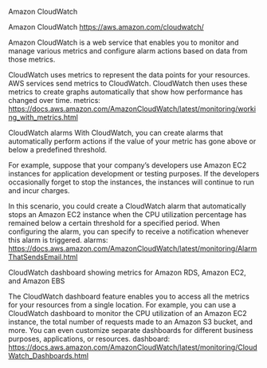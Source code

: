 Amazon CloudWatch

Amazon CloudWatch
https://aws.amazon.com/cloudwatch/

Amazon CloudWatch is a web service that enables you to monitor and manage various metrics and configure alarm actions based on data from those metrics.

CloudWatch uses metrics to represent the data points for your resources. AWS services send metrics to CloudWatch. CloudWatch then uses these metrics to create graphs automatically that show how performance has changed over time. 
metrics: https://docs.aws.amazon.com/AmazonCloudWatch/latest/monitoring/working_with_metrics.html

CloudWatch alarms
With CloudWatch, you can create alarms that automatically perform actions if the value of your metric has gone above or below a predefined threshold. 

For example, suppose that your company’s developers use Amazon EC2 instances for application development or testing purposes. If the developers occasionally forget to stop the instances, the instances will continue to run and incur charges. 

In this scenario, you could create a CloudWatch alarm that automatically stops an Amazon EC2 instance when the CPU utilization percentage has remained below a certain threshold for a specified period. When configuring the alarm, you can specify to receive a notification whenever this alarm is triggered.
alarms: https://docs.aws.amazon.com/AmazonCloudWatch/latest/monitoring/AlarmThatSendsEmail.html

CloudWatch dashboard showing metrics for Amazon RDS, Amazon EC2, and Amazon EBS

The CloudWatch dashboard feature enables you to access all the metrics for your resources from a single location. For example, you can use a CloudWatch dashboard to monitor the CPU utilization of an Amazon EC2 instance, the total number of requests made to an Amazon S3 bucket, and more. You can even customize separate dashboards for different business purposes, applications, or resources.
dashboard: https://docs.aws.amazon.com/AmazonCloudWatch/latest/monitoring/CloudWatch_Dashboards.html
